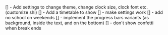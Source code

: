 [] - Add settings to change theme, change clock size, clock font etc. (customize shi)
[] - Add a timetable to show
[] - make settings work
[] - add no school on weekends
[] - implement the progress bars variants (as background, inside the text, and on the bottom)
[] - don't show confetti when break ends
